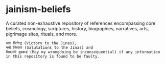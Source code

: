 # jainism-beliefs
A curated non-exhaustive repository of references encompassing core beliefs, cosmology, scriptures, history, biographies, narratives, arts, pigrimage sites, rituals, and more.

```
जय जिनेन्द्र (Victory to the Jinas),
नमो जिणाणं (Salutations to the Jinas) and
मिच्छामि दुक्कडं (May my wrongdoing be inconsequential) if any information in this repository is found to be faulty.
```
